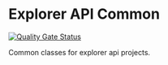 # Explorer API Common

[![Quality Gate Status](https://sonarcloud.io/api/project_badges/measure?project=zowe_explorer-api-common&metric=alert_status)](https://sonarcloud.io/dashboard?id=zowe_explorer-api-common)

Common classes for explorer api projects.
